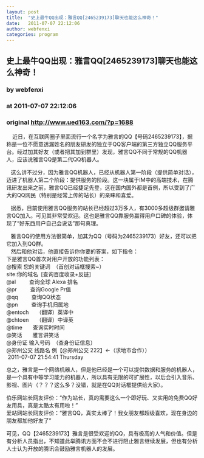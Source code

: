 ```yaml
---
layout: post
title:  "史上最牛QQ出现：雅言QQ[2465239173]聊天也能这么神奇！"
date:   2011-07-07 22:12:06
author: webfenxi
categories: program
---
```


## 史上最牛QQ出现：雅言QQ[2465239173]聊天也能这么神奇！
### by webfenxi
### at 2011-07-07 22:12:06
### original <http://www.ued163.com/?p=1688>

<p>    近日，在互联网圈子里面流行一个名字为雅言的QQ【号码2465239173】，据称是一位不愿意透漏姓名的朋友研发的独立于QQ客户端的第三方独立QQ服务平台。经过加其好友（或者把其加到群里）发现，雅言QQ不同于常规的QQ机器人，应该说雅言QQ是第二代QQ机器人。</p>
<p>   这么讲不过分，因为雅言QQ机器人，已经从机器人第一阶段（提供简单对话），迈进了机器人第二个阶段：提供服务的阶段。这一块属于IM中的高端技术，在腾讯研发出来之前，雅言QQ已经捷足先登，这在国内国外都是首例，所以受到了广大的QQ网民（特别是经常上传的站长）的亲睐和喜爱。</p>
<p>   据悉，目前使用雅言QQ服务的站长已经超过3万多人，有3000多超级群邀请雅言QQ加入。可见其非常受欢迎。这也是雅言QQ靠服务赢得用户口碑的体验，体现了“好东西用户自己会说话”那句真理。</p>
<p>   雅言QQ的使用方法很简单，加其为QQ（号码为2465239173）好友，还可以把它加入到QQ群。<br>
   然后和他对话，他直接告诉你你要的答案，如下指令：<br>
下是雅言QQ首次对用户开放的功能列表：<br>
@搜索 您的关键词  （首创对话框搜索~）<br>
site:你的域名  [查询百度收录+反链]<br>
@al         查询全球 Alexa 排名<br>
@pr         查询Google Pr值<br>
@qq         查询QQ状态<br>
@pn         查询手机归属地<br>
@entoch     （翻译）英译中<br>
@chtoen     （翻译）中译英<br>
@time       查询实时时间<br>
@笑话       雅言讲笑话<br>
@身份证 输入号码  （查身份证信息）<br>
@郑州公交 线路名 例【@郑州公交 222】←（求地市合作））                           2011-07-07 21:54:41 Thursday</p>
<p>总之，雅言是一个网络机器人，但是他已经是一个可以提供数据和服务的机器人，是一个具有中等学习能力的机器人，所以具有无限的可扩展性，以后会引入音乐、影视、图片（？？？这么多？没错，就是在QQ对话框提供给大家）。</p>
<p>伯乐网站长网友评价：“作为站长，真的需要这么一个即好玩、又实用的免费QQ好友用具，真是太酷太有用啦！”<br>
爱站网站长网友评价：“雅言QQ，真实太棒了！我女朋友都超级喜欢，现在身边的朋友都加他好友了”</p>
<p>可见，QQ【2465239173】雅言是很受欢迎的QQ，具有极高的人气和价值。但是有分析人员指出，不知道此举腾讯方面不会不进行阻止雅言继续发展，但也有分析人士认为开放的腾讯会鼓励雅言机器人的发展。</p>
